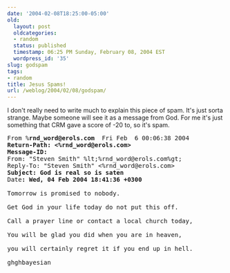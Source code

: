 ```yaml
---
date: '2004-02-08T18:25:00-05:00'
old:
  layout: post
  oldcategories:
  - random
  status: published
  timestamp: 06:25 PM Sunday, February 08, 2004 EST
  wordpress_id: '35'
slug: godspam
tags:
- random
title: Jesus Spams!
url: /weblog/2004/02/08/godspam/
---
```


I don't really need to write much to explain this piece of spam.  It's just
sorta strange.  Maybe someone will see it as a message from God.  For me it's
just something that CRM gave a score of -20 to, so it's spam.

<pre>
From %<b>rnd_word@erols.com</b>  Fri Feb  6 00:06:38 2004
<b>Return-Path: <%rnd_word@erols.com></b>
<b>Message-ID: <SPYQLCYCVGUNBUSCCQGYIPQT@msn.com></b>
From: "Steven Smith" %lt;%rnd_word@erols.com%gt;
Reply-To: "Steven Smith" <%rnd_word@erols.com>
<b>Subject: God is real so is saten</b>
Date<b>: Wed, 04 Feb 2004 18:41:36 +0300</b>

Tomorrow is promised to nobody.

Get God in your life today do not put this off.

Call a prayer line or contact a local church today,

You will be glad you did when you are in heaven,

you will certainly regret it if you end up in hell.

ghghbayesian
</pre>
